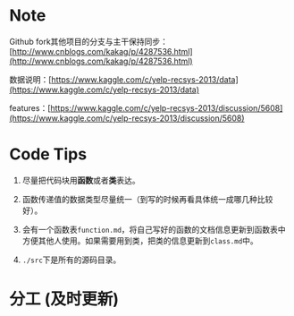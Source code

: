 # Note

Github fork其他项目的分支与主干保持同步：[http://www.cnblogs.com/kakag/p/4287536.html](http://www.cnblogs.com/kakag/p/4287536.html)

数据说明：[https://www.kaggle.com/c/yelp-recsys-2013/data](https://www.kaggle.com/c/yelp-recsys-2013/data)

features：[https://www.kaggle.com/c/yelp-recsys-2013/discussion/5608](https://www.kaggle.com/c/yelp-recsys-2013/discussion/5608)

# Code Tips

1. 尽量把代码块用**函数**或者**类**表达。

2. 函数传递值的数据类型尽量统一（到写的时候再看具体统一成哪几种比较好）。

3. 会有一个函数表`function.md`，将自己写好的函数的文档信息更新到函数表中方便其他人使用。如果需要用到类，把类的信息更新到`class.md`中。

4. `./src`下是所有的源码目录。

# 分工 (及时更新)
